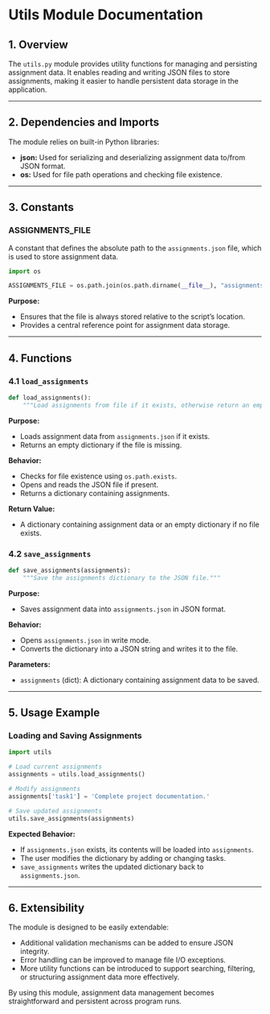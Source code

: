 # Utils Module Documentation

## 1. Overview

The `utils.py` module provides utility functions for managing and persisting assignment data. It enables reading and writing JSON files to store assignments, making it easier to handle persistent data storage in the application.

---

## 2. Dependencies and Imports

The module relies on built-in Python libraries:

- **json:** Used for serializing and deserializing assignment data to/from JSON format.
- **os:** Used for file path operations and checking file existence.

---

## 3. Constants

### ASSIGNMENTS_FILE

A constant that defines the absolute path to the `assignments.json` file, which is used to store assignment data.

```python
import os

ASSIGNMENTS_FILE = os.path.join(os.path.dirname(__file__), "assignments.json")
```

**Purpose:**
- Ensures that the file is always stored relative to the script’s location.
- Provides a central reference point for assignment data storage.

---

## 4. Functions

### 4.1 `load_assignments`

```python
def load_assignments():
    """Load assignments from file if it exists, otherwise return an empty dictionary."""
```

**Purpose:**
- Loads assignment data from `assignments.json` if it exists.
- Returns an empty dictionary if the file is missing.

**Behavior:**
- Checks for file existence using `os.path.exists`.
- Opens and reads the JSON file if present.
- Returns a dictionary containing assignments.

**Return Value:**
- A dictionary containing assignment data or an empty dictionary if no file exists.

### 4.2 `save_assignments`

```python
def save_assignments(assignments):
    """Save the assignments dictionary to the JSON file."""
```

**Purpose:**
- Saves assignment data into `assignments.json` in JSON format.

**Behavior:**
- Opens `assignments.json` in write mode.
- Converts the dictionary into a JSON string and writes it to the file.

**Parameters:**
- `assignments` (dict): A dictionary containing assignment data to be saved.

---

## 5. Usage Example

### Loading and Saving Assignments

```python
import utils

# Load current assignments
assignments = utils.load_assignments()

# Modify assignments
assignments['task1'] = 'Complete project documentation.'

# Save updated assignments
utils.save_assignments(assignments)
```

**Expected Behavior:**
- If `assignments.json` exists, its contents will be loaded into `assignments`.
- The user modifies the dictionary by adding or changing tasks.
- `save_assignments` writes the updated dictionary back to `assignments.json`.

---

## 6. Extensibility

The module is designed to be easily extendable:

- Additional validation mechanisms can be added to ensure JSON integrity.
- Error handling can be improved to manage file I/O exceptions.
- More utility functions can be introduced to support searching, filtering, or structuring assignment data more effectively.

By using this module, assignment data management becomes straightforward and persistent across program runs.